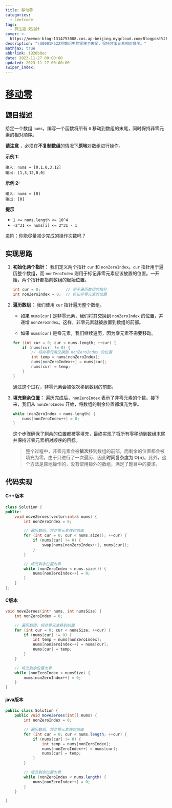 ```yaml
---
title: 移动零
categories:
  - Leetcode
tags:
  - 算法题-双指针
cover: >-
  https://memoo-blog-1314753088.cos.ap-beijing.myqcloud.com/Blogpost%2FpostImage-12.webp
description: "\U0001F522将数组中的零移至末尾，保持非零元素相对顺序。"
mathjax: true
abbrlink: 1920b0ec
date: 2023-11-27 00:00:00
updated: 2023-11-27 00:00:00
swiper_index:
---
```

# [移动零](https://leetcode.cn/problems/move-zeroes/)

## 题目描述

给定一个数组 `nums`，编写一个函数将所有 `0` 移动到数组的末尾，同时保持非零元素的相对顺序。

**请注意** ，必须在**不复制数组**的情况下**原地**对数组进行操作。

**示例 1:**

```
输入: nums = [0,1,0,3,12]
输出: [1,3,12,0,0]
```

**示例 2:**

```
输入: nums = [0]
输出: [0]
```

**提示**

- `1 <= nums.length <= 10^4`
- `-2^31 <= nums[i] <= 2^31 - 1`

进阶：你能尽量减少完成的操作次数吗？

## 实现思路

1. **初始化两个指针：** 我们定义两个指针 `cur` 和 `nonZeroIndex`。`cur` 指针用于遍历整个数组，而 `nonZeroIndex` 则用于标记非零元素应该放置的位置。一开始，两个指针都指向数组的起始位置。

    ```c++
    int cur = 0;           // 用于遍历数组的指针
    int nonZeroIndex = 0;  // 标记非零元素的位置
    ```

2. **遍历数组：** 我们使用 `cur` 指针遍历整个数组。

    - 如果 `nums[cur]` 是非零元素，我们将其交换到 `nonZeroIndex` 的位置，并递增 `nonZeroIndex`。这样，非零元素就被放置到数组的前部。

    - 如果 `nums[cur]` 是零元素，我们继续遍历，因为零元素不需要移动。

    ```c++
    for (int cur = 0; cur < nums.length; ++cur) {
        if (nums[cur] != 0) {
            // 将非零元素交换到 nonZeroIndex 的位置
            int temp = nums[nonZeroIndex];
            nums[nonZeroIndex++] = nums[cur];
            nums[cur] = temp;
        }
    }
    ```

    通过这个过程，非零元素会被依次移到数组的前部。

3. **填充剩余位置：** 遍历完成后，`nonZeroIndex` 表示了非零元素的个数。接下来，我们从 `nonZeroIndex` 开始，将数组的剩余位置都填充为零。

    ```c++
    while (nonZeroIndex < nums.length) {
        nums[nonZeroIndex++] = 0;
    }
    ```

    这个步骤确保了剩余的位置都被零填充，最终实现了将所有零移动到数组末尾并保持非零元素相对顺序的目标。
    
    > 整个过程中，非零元素会被**依次**移到数组的前部，而剩余的位置都会被填充为零。由于只进行了一次遍历，因此**时间复杂度为 O(n)**。此外，这个方法是原地操作的，没有使用额外的数组，满足了题目中的要求。

## 代码实现

#### C++版本

```cpp
class Solution {
public:
    void moveZeroes(vector<int>& nums) {
        int nonZeroIndex = 0;

        // 遍历数组，将非零元素移到前面
        for (int cur = 0; cur < nums.size(); ++cur) {
            if (nums[cur] != 0) {
                swap(nums[nonZeroIndex++], nums[cur]);
            }
        }

        // 填充剩余位置为零
        while (nonZeroIndex < nums.size()) {
            nums[nonZeroIndex++] = 0;
        }
    }
};
```

#### C版本

```c
void moveZeroes(int* nums, int numsSize) {
    int nonZeroIndex = 0;

    // 遍历数组，将非零元素移到前面
    for (int cur = 0; cur < numsSize; ++cur) {
        if (nums[cur] != 0) {
            int temp = nums[nonZeroIndex];
            nums[nonZeroIndex++] = nums[cur];
            nums[cur] = temp;
        }
    }

    // 填充剩余位置为零
    while (nonZeroIndex < numsSize) {
        nums[nonZeroIndex++] = 0;
    }
}
```

#### java版本

```java
public class Solution {
    public void moveZeroes(int[] nums) {
        int nonZeroIndex = 0;

        // 遍历数组，将非零元素移到前面
        for (int cur = 0; cur < nums.length; ++cur) {
            if (nums[cur] != 0) {
                int temp = nums[nonZeroIndex];
                nums[nonZeroIndex++] = nums[cur];
                nums[cur] = temp;
            }
        }

        // 填充剩余位置为零
        while (nonZeroIndex < nums.length) {
            nums[nonZeroIndex++] = 0;
        }
    }

}
```

